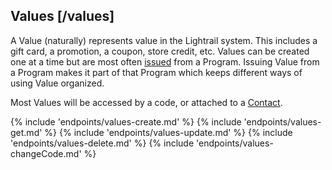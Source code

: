 ## Values [/values]

A Value (naturally) represents value in the Lightrail system.  This includes a gift card, a promotion, a coupon, store credit, etc.  Values can be created one at a time but are most often [issued](#reference/0/issues) from a Program.  Issuing Value from a Program makes it part of that Program which keeps different ways of using Value organized.
 
Most Values will be accessed by a code, or attached to a [Contact](#reference/0/contacts).

{% include 'endpoints/values-create.md' %}
{% include 'endpoints/values-get.md' %}
{% include 'endpoints/values-update.md' %}
{% include 'endpoints/values-delete.md' %}
{% include 'endpoints/values-changeCode.md' %}
